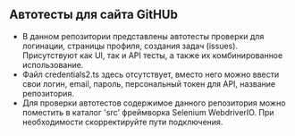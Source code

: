 ## Автотесты для сайта GitHUb
- В данном репозитории представлены автотесты проверки для логинации, страницы профиля, создания задач (issues). Присутствуют как UI, так и API тесты, а также их комбинированное использование. 
- Файл credentials2.ts здесь отсутствует, вместо него можно ввести свои логин, email, пароль, персональный токен для API, название репозитория. 
- Для проверки автотестов содержимое данного репозитория можно поместить в каталог 'src' фреймворка Selenium WebdriverIO. При необходимости скорректируйте пути подключения.
